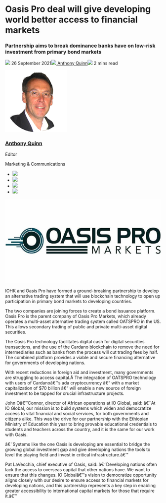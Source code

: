 # Oasis Pro deal will give developing world better access to financial markets
### **Partnership aims to break dominance banks have on low-risk investment from primary bond markets**
![](img/2021-09-26-cardano-deal-with-oasis-will-give-developing-world-better-access-to-financial-markets.002.png) 26 September 2021![](img/2021-09-26-cardano-deal-with-oasis-will-give-developing-world-better-access-to-financial-markets.002.png)[ Anthony Quinn](tmp//en/blog/authors/anthony-quinn/page-1/)![](img/2021-09-26-cardano-deal-with-oasis-will-give-developing-world-better-access-to-financial-markets.003.png) 2 mins read

![Anthony Quinn](img/2021-09-26-cardano-deal-with-oasis-will-give-developing-world-better-access-to-financial-markets.004.png)[](tmp//en/blog/authors/anthony-quinn/page-1/)
### [**Anthony Quinn**](tmp//en/blog/authors/anthony-quinn/page-1/)
Editor

Marketing & Communications

- ![](img/2021-09-26-cardano-deal-with-oasis-will-give-developing-world-better-access-to-financial-markets.005.png)[](mailto:anthony.quinn@iohk.io "Email")
- ![](img/2021-09-26-cardano-deal-with-oasis-will-give-developing-world-better-access-to-financial-markets.006.png)[](https://www.youtube.com/watch?v=KkcAic12dvc "YouTube")
- ![](img/2021-09-26-cardano-deal-with-oasis-will-give-developing-world-better-access-to-financial-markets.007.png)[](https://www.linkedin.com/in/tony-quinn-frsa-0b093229 "LinkedIn")
- ![](img/2021-09-26-cardano-deal-with-oasis-will-give-developing-world-better-access-to-financial-markets.008.png)[](https://twitter.com/IohkT "Twitter")

![Oasis Pro deal will give developing world better access to financial markets](img/2021-09-26-cardano-deal-with-oasis-will-give-developing-world-better-access-to-financial-markets.009.jpeg)

IOHK and Oasis Pro have formed a ground-breaking partnership to develop an alternative trading system that will use blockchain technology to open up participation in primary bond markets to developing countries.

The two companies are joining forces to create a bond issuance platform. Oasis Pro is the parent company of Oasis Pro Markets, which already operates a multi-asset alternative trading system called OATSPRO in the US. This allows secondary trading of public and private multi-asset digital securities.

The Oasis Pro technology facilitates digital cash for digital securities transactions, and the use of the Cardano blockchain to remove the need for intermediaries such as banks from the process will cut trading fees by half. The combined platform provides a viable and secure financing alternative for governments of developing nations.

With recent reductions in foreign aid and investment, many governments are struggling to access capital.Â The integration of OATSPRO technology with users of Cardanoâ€™s ada cryptocurrency â€“ with a market capitalization of $70 billion â€“ will enable a new source of foreign investment to be tapped for crucial infrastructure projects.

John Oâ€™Connor, director of African operations at IO Global, said: â€˜At IO Global, our mission is to build systems which widen and democratize access to vital financial and social services, for both governments and citizens alike. This was the drive for our partnership with the Ethiopian Ministry of Education this year to bring provable educational credentials to students and teachers across the country, and it is the same for our work with Oasis.

â€˜Systems like the one Oasis is developing are essential to bridge the growing global investment gap and give developing nations the tools to level the playing field and invest in critical infrastructure.â€™

Pat LaVecchia, chief executive of Oasis, said: â€˜Developing nations often lack the access to overseas capital that other nations have. We want to ensure that this changes. IO Globalâ€™s vision to democratize opportunity aligns closely with our desire to ensure access to financial markets for developing nations, and this partnership represents a key step in enabling greater accessibility to international capital markets for those that require it.â€™
